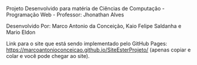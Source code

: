 Projeto Desenvolvido para matéria de Ciências de Computação - Programação Web - Professor: Jhonathan Alves


Desenvolvido Por: Marco Antonio da Conceição, Kaio Felipe Saldanha e Mario Eldon

Link para o site que está sendo implementado pelo GitHub Pages: https://marcoantonioconceicao.github.io/SiteEsterProjeto/ (apenas copiar e colar e você pode chegar ao site).
